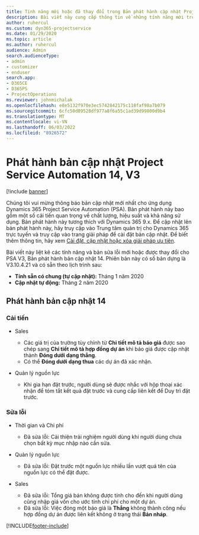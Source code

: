 ```yaml
---
title: Tính năng mới hoặc đã thay đổi trong Bản phát hành cập nhật Project Service Automation 14, V3
description: Bài viết này cung cấp thông tin về những tính năng mới trong Bản phát hành cập nhật tự động hóa dịch vụ dự án 14 V3.
author: ruhercul
ms.custom: dyn365-projectservice
ms.date: 01/29/2020
ms.topic: article
ms.author: ruhercul
audience: Admin
search.audienceType:
- admin
- customizer
- enduser
search.app:
- D365CE
- D365PS
- ProjectOperations
ms.reviewer: johnmichalak
ms.openlocfilehash: e8e5132f970e3ec5742842175c118faf98a7b079
ms.sourcegitcommit: 6cfc50d89528df977a8f6a55c1ad39d99800d9b4
ms.translationtype: MT
ms.contentlocale: vi-VN
ms.lasthandoff: 06/03/2022
ms.locfileid: "8926572"
---
```

# <a name="project-service-automation-update-release-14-v3"></a>Phát hành bản cập nhật Project Service Automation 14, V3

[!include [banner](../includes/psa-now-project-operations.md)]

Chúng tôi vui mừng thông báo bản cập nhật mới nhất cho ứng dụng Dynamics 365 Project Service Automation (PSA). Bản phát hành này bao gồm một số cải tiến quan trọng về chất lượng, hiệu suất và khả năng sử dụng. Bản phát hành này tương thích với Dynamics 365 9.x. Để cập nhật lên bản phát hành này, hãy truy cập vào Trung tâm quản trị cho Dynamics 365 trực tuyến và truy cập vào trang giải pháp để cài đặt bản cập nhật. Để biết thêm thông tin, hãy xem [Cài đặt, cập nhật hoặc xóa giải pháp ưu tiên](/power-platform/admin/install-remove-preferred-solution).

Bài viết này liệt kê các tính năng và bản sửa lỗi mới hoặc được thay đổi cho PSA V3, Bản phát hành bản cập nhật 14. Phiên bản này có số bản dựng là V3.10.4.21 và có sẵn theo lịch trình sau:

- **Tính sẵn có chung (tự cập nhật):** Tháng 1 năm 2020
- **Cập nhật tự động:** Tháng 2 năm 2020

## <a name="update-release-14"></a>Phát hành bản cập nhật 14

### <a name="enhancements"></a>Cải tiến

- Sales

     - Các giá trị của trường tùy chỉnh từ **Chi tiết mô tả báo giá** được sao chép sang **Chi tiết mô tả hợp đồng dự án** khi báo giá được cập nhật thành **Đóng dưới dạng thắng**.
     - Có thể **Đóng dưới dạng thua** các dự án đã xác nhận.

- Quản lý nguồn lực

     - Khi gia hạn đặt trước, người dùng sẽ được nhắc với hộp thoại xác nhận để tóm tắt kết quả đặt trước và cung cấp liên kết để Duy trì đặt trước.


### <a name="bug-fixes"></a>Sửa lỗi

- Thời gian và Chi phí

     - Đã sửa lỗi: Cải thiện trải nghiệm người dùng khi người dùng chưa chọn bất kỳ mục nhập nào cần sửa.

- Quản lý nguồn lực

     - Đã sửa lỗi: Đặt trước một nguồn lực nhiều lần vượt quá tên của nguồn lực có thể đặt được.

- Sales

     - Đã sửa lỗi: Tổng giá bán không được tính cho đến khi người dùng cũng nhập giá vốn cho ước tính chi phí cho một dự án.
     - Đã sửa lỗi: Việc đóng một báo giá là **Thắng** không thành công nếu hợp đồng dự án được liên kết không ở trạng thái **Bản nháp**.



[!INCLUDE[footer-include](../includes/footer-banner.md)]
